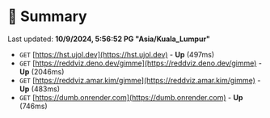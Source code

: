 # 📖 Summary
Last updated: **10/9/2024, 5:56:52 PG "Asia/Kuala_Lumpur"**

- `GET` [https://hst.ujol.dev](https://hst.ujol.dev) - **Up** (497ms)
- `GET` [https://reddviz.deno.dev/gimme](https://reddviz.deno.dev/gimme) - **Up** (2046ms)
- `GET` [https://reddviz.amar.kim/gimme](https://reddviz.amar.kim/gimme) - **Up** (483ms)
- `GET` [https://dumb.onrender.com](https://dumb.onrender.com) - **Up** (746ms)
